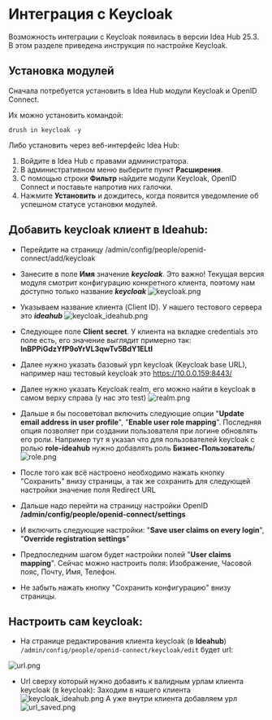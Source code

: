 # Интеграция с Keycloak

Возможность интеграции с Keycloak появилась в версии Idea Hub 25.3. В этом разделе приведена инструкция по настройке Keycloak.

## Установка модулей 

Сначала потребуется установить в Idea Hub модули Keycloak и OpenID Connect. 

Их можно установить командой:
```
drush in keycloak -y
```

Либо установить через веб-интерфейс Idea Hub:
1. Войдите в Idea Hub с правами администратора.
1. В административном меню выберите пункт **Расширения**.
1. С помощью строки **Фильтр** найдите модули Keycloak, OpenID Connect и поставьте напротив них галочки.
1. Нажмите **Установить** и дождитесь, когда появится уведомление об успешном статусе установки модулей.



## Добавить keycloak клиент в Ideahub:
- Перейдите на страницу /admin/config/people/openid-connect/add/keycloak

- Занесите в поле **Имя** значение _**keycloak**_. Это важно! Текущая версия модуля смотрит конфигурацию конкретного клиента, поэтому нам доступно только название _**keycloak**_
![keycloak.png](/.attachments/keycloak-55b851b8-2a19-43f4-807f-56b0633cf812.png)

- Указываем название клиента (Client ID). У нашего тестового сервера это **_ideahub_**
![keycloak_ideahub.png](/.attachments/keycloak_ideahub-029dabe5-a556-47ad-815e-9c4e67971a3a.png)

- Следующее поле **Client secret**. У клиента на вкладке credentials это поле есть, его значение выглядит  примерно так: **InBPPiGdzYfP9oYrVL3qwTv5BdY1ELtl**

- Далее нужно указать базовый урл keycloak (Keycloak base URL), например наш тестовый keycloak это https://10.0.0.159:8443/

- Далее нужно указать Keycloak realm, его можно найти в keycloak в самом верху справа (у нас это test)
![realm.png](/.attachments/realm-ce1f2021-c579-4e60-b712-dd856fdb4159.png)

- Дальше я бы посоветовал включить следующие опции "**Update email address in user profile**", "**Enable user role mapping**". Последняя опция позволяет при создании пользователя при логине обновлять его роли.
Например тут я указал что для пользователей keycloak с ролью **role-ideahub** нужно добавлять роль **Бизнес-Пользователь**/
![role.png](/.attachments/role-ccd3c5ca-9954-4b58-ab04-970399d3589d.png)

- После того как всё настроено необходимо нажать кнопку "Сохранить" внизу страницы, а так же сохранить для следующей настройки значение поля Redirect URL

- Дальше надо перейти на страницу настройки OpenID **/admin/config/people/openid-connect/settings**

- И включить следующие настройки:  "**Save user claims on every login**", "**Override registration settings**"

- Предпоследним шагом будет настройки полей "**User claims mapping**". Сейчас можно настроить поля: Изображение, Часовой пояс, Почту, Имя, Телефон.

- Не забыть нажать кнопку "Сохранить конфигурацию" внизу страницы.

## Настроить сам keycloak:

- На странице редактирования клиента keycloak (в **Ideahub**) ```/admin/config/people/openid-connect/keycloak/edit``` будет url:

![url.png](/.attachments/url-3dcbb4a5-4300-4683-adde-c2ecc892fbf8.png)

- Url сверху который нужно добавить к валидным урлам клиента keycloak (в keycloak):
Заходим в нашего клиента
![keycloak_ideahub.png](/.attachments/keycloak_ideahub-029dabe5-a556-47ad-815e-9c4e67971a3a.png)
А уже внутри клиента добавляем урл
![url_saved.png](/.attachments/url_saved-88b9a380-692f-454f-ba7a-595cd9401933.png)

